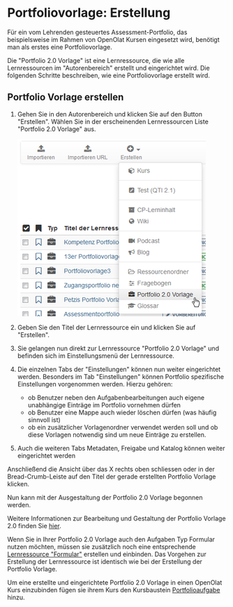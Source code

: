 # Portfoliovorlage: Erstellung

Für ein vom Lehrenden gesteuertes Assessment-Portfolio, das beispielsweise im
Rahmen von OpenOlat Kursen eingesetzt wird, benötigt man als erstes eine Portfoliovorlage.

Die "Portfolio 2.0 Vorlage" ist eine Lernressource, die wie alle Lernressourcen im "Autorenbereich" erstellt und eingerichtet wird. Die
folgenden Schritte beschreiben, wie eine Portfoliovorlage erstellt wird.

Portfolio Vorlage erstellen  
---  
1. Gehen Sie in den Autorenbereich und klicken Sie auf den Button "Erstellen". Wählen Sie in der erscheinenden Lernressourcen Liste
"Portfolio 2.0 Vorlage" aus.

    ![](assets/portfolio_erstellen.png)  
  
2. Geben Sie den Titel der Lernressource ein und klicken Sie auf "Erstellen".

3. Sie gelangen nun direkt zur Lernressource "Portfolio 2.0 Vorlage" und befinden sich im Einstellungsmenü der Lernressource. 
  
4. Die einzelnen Tabs der "Einstellungen" können nun weiter eingerichtet werden. Besonders im Tab "Einstellungen" können Portfolio spezifische Einstellungen vorgenommen werden. Hierzu gehören:
    * ob Benutzer neben den Aufgabenbearbeitungen auch eigene unabhängige Einträge im Portfolio vornehmen dürfen
    * ob Benutzer eine Mappe auch wieder löschen dürfen (was häufig sinnvoll ist)
    * ob ein zusätzlicher Vorlagenordner verwendet werden soll und ob diese Vorlagen notwendig sind um neue Einträge zu erstellen.

5. Auch die weiteren Tabs Metadaten, Freigabe und Katalog können weiter eingerichtet werden  
  
Anschließend die Ansicht über das X rechts oben schliessen oder in der Bread-Crumb-Leiste auf den Titel der gerade erstellten Portfolio Vorlage klicken.  

Nun kann mit der Ausgestaltung der Portfolio 2.0 Vorlage begonnen werden.  

Weitere Informationen zur Bearbeitung und Gestaltung der Portfolio Vorlage 2.0
finden Sie
[hier](Portfolio_template_Administration_and_editing.de.md).  
  
Wenn Sie in Ihrer Portfolio 2.0 Vorlage auch den Aufgaben Typ Formular nutzen
möchten, müssen sie zusätzlich noch eine entsprechende [Lernressource "Formular"](../forms/Forms_in_the_ePortfolio_template.de.md) erstellen und einbinden. Das Vorgehen zur Erstellung der Lernressource ist identisch wie bei der Erstellung der Portfolio Vorlage.

Um eine erstellte und eingerichtete Portfolio 2.0 Vorlage in einen OpenOlat
Kurs einzubinden fügen sie ihrem Kurs den Kursbaustein [Portfolioaufgabe
](Creating_Portfolio_Tasks.de.md)hinzu.

